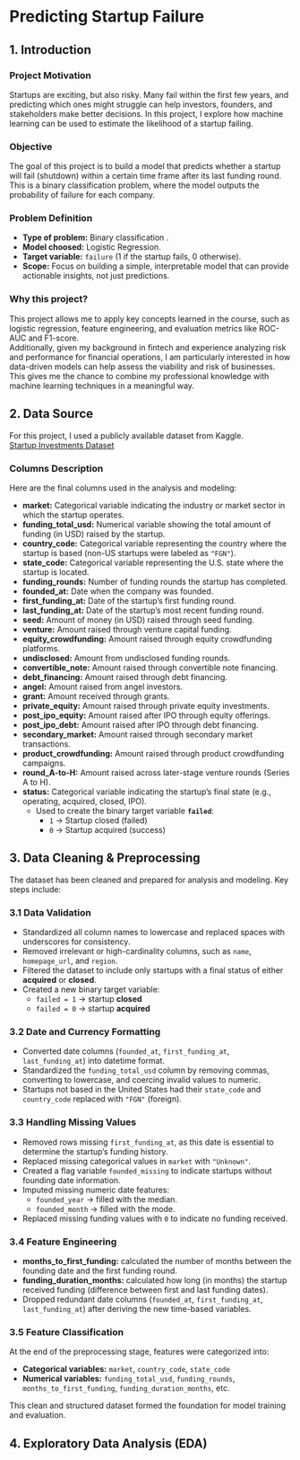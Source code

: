 # Predicting Startup Failure

## 1. Introduction
### Project Motivation
Startups are exciting, but also risky. Many fail within the first few years, and predicting which ones might struggle can help investors, founders, and stakeholders make better decisions. In this project, I explore how machine learning can be used to estimate the likelihood of a startup failing.

### Objective
The goal of this project is to build a model that predicts whether a startup will fail (shutdown) within a certain time frame after its last funding round. This is a binary classification problem, where the model outputs the probability of failure for each company.

### Problem Definition
- **Type of problem:** Binary classification .
- **Model choosed:** Logistic Regression.  
- **Target variable:** `failure` (1 if the startup fails, 0 otherwise). 
- **Scope:** Focus on building a simple, interpretable model that can provide actionable insights, not just predictions.

### Why this project?
This project allows me to apply key concepts learned in the course, such as logistic regression, feature engineering, and evaluation metrics like ROC-AUC and F1-score.  
Additionally, given my background in fintech and experience analyzing risk and performance for financial operations, I am particularly interested in how data-driven models can help assess the viability and risk of businesses. This gives me the chance to combine my professional knowledge with machine learning techniques in a meaningful way.

## 2. Data Source

For this project, I used a publicly available dataset from Kaggle.  
[Startup Investments Dataset](https://www.kaggle.com/datasets/arindam235/startup-investments-crunchbase)  

### Columns Description
Here are the final columns used in the analysis and modeling:

- **market:** Categorical variable indicating the industry or market sector in which the startup operates.  
- **funding_total_usd:** Numerical variable showing the total amount of funding (in USD) raised by the startup.  
- **country_code:** Categorical variable representing the country where the startup is based (non-US startups were labeled as `"FGN"`).  
- **state_code:** Categorical variable representing the U.S. state where the startup is located.  
- **funding_rounds:** Number of funding rounds the startup has completed.  
- **founded_at:** Date when the company was founded.  
- **first_funding_at:** Date of the startup’s first funding round.  
- **last_funding_at:** Date of the startup’s most recent funding round.  
- **seed:** Amount of money (in USD) raised through seed funding.  
- **venture:** Amount raised through venture capital funding.  
- **equity_crowdfunding:** Amount raised through equity crowdfunding platforms.  
- **undisclosed:** Amount from undisclosed funding rounds.  
- **convertible_note:** Amount raised through convertible note financing.  
- **debt_financing:** Amount raised through debt financing.  
- **angel:** Amount raised from angel investors.  
- **grant:** Amount received through grants.  
- **private_equity:** Amount raised through private equity investments.  
- **post_ipo_equity:** Amount raised after IPO through equity offerings.  
- **post_ipo_debt:** Amount raised after IPO through debt financing.  
- **secondary_market:** Amount raised through secondary market transactions.  
- **product_crowdfunding:** Amount raised through product crowdfunding campaigns.  
- **round_A-to-H:** Amount raised across later-stage venture rounds (Series A to H).  
- **status:** Categorical variable indicating the startup’s final state (e.g., operating, acquired, closed, IPO).  
  - Used to create the binary target variable **`failed`**:
    - `1` → Startup closed (failed)  
    - `0` → Startup acquired (success)

## 3. Data Cleaning & Preprocessing

The dataset has been cleaned and prepared for analysis and modeling. Key steps include:

### 3.1 Data Validation
- Standardized all column names to lowercase and replaced spaces with underscores for consistency.  
- Removed irrelevant or high-cardinality columns, such as `name`, `homepage_url`, and `region`.  
- Filtered the dataset to include only startups with a final status of either **acquired** or **closed**.  
- Created a new binary target variable:
  - `failed = 1` → startup **closed**
  - `failed = 0` → startup **acquired**

### 3.2 Date and Currency Formatting
- Converted date columns (`founded_at`, `first_funding_at`, `last_funding_at`) into datetime format.
- Standardized the `funding_total_usd` column by removing commas, converting to lowercase, and coercing invalid values to numeric.
- Startups not based in the United States had their `state_code` and `country_code` replaced with `"FGN"` (foreign).

### 3.3 Handling Missing Values
- Removed rows missing `first_funding_at`, as this date is essential to determine the startup’s funding history.  
- Replaced missing categorical values in `market` with `"Unknown"`.  
- Created a flag variable `founded_missing` to indicate startups without founding date information.  
- Imputed missing numeric date features:
  - `founded_year` → filled with the median.
  - `founded_month` → filled with the mode.
- Replaced missing funding values with `0` to indicate no funding received.

### 3.4 Feature Engineering
- **months_to_first_funding:** calculated the number of months between the founding date and the first funding round.  
- **funding_duration_months:** calculated how long (in months) the startup received funding (difference between first and last funding dates).  
- Dropped redundant date columns (`founded_at`, `first_funding_at`, `last_funding_at`) after deriving the new time-based variables.

### 3.5 Feature Classification
At the end of the preprocessing stage, features were categorized into:

- **Categorical variables:** `market`, `country_code`, `state_code`
- **Numerical variables:** `funding_total_usd`, `funding_rounds`, `months_to_first_funding`, `funding_duration_months`, etc.

This clean and structured dataset formed the foundation for model training and evaluation.

## 4. Exploratory Data Analysis (EDA)
